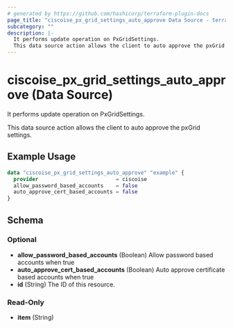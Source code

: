 ```yaml
---
# generated by https://github.com/hashicorp/terraform-plugin-docs
page_title: "ciscoise_px_grid_settings_auto_approve Data Source - terraform-provider-ciscoise"
subcategory: ""
description: |-
  It performs update operation on PxGridSettings.
  This data source action allows the client to auto approve the pxGrid settings.
---
```


# ciscoise_px_grid_settings_auto_approve (Data Source)

It performs update operation on PxGridSettings.

This data source action allows the client to auto approve the pxGrid settings.

## Example Usage

```terraform
data "ciscoise_px_grid_settings_auto_approve" "example" {
  provider                         = ciscoise
  allow_password_based_accounts    = false
  auto_approve_cert_based_accounts = false
}
```

<!-- schema generated by tfplugindocs -->
## Schema

### Optional

- **allow_password_based_accounts** (Boolean) Allow password based accounts when true
- **auto_approve_cert_based_accounts** (Boolean) Auto approve certificate based accounts when true
- **id** (String) The ID of this resource.

### Read-Only

- **item** (String)


